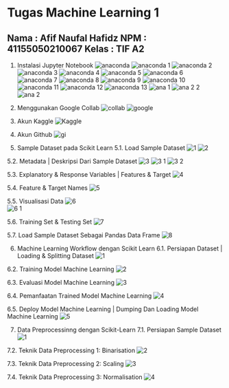# Tugas Machine Learning 1
Nama		: Afif Naufal Hafidz
NPM		: 41155050210067
Kelas		: TIF A2
---
1.	Instalasi Jupyter Notebook
![anaconda](https://github.com/user-attachments/assets/199b4fa0-3000-46e8-abaa-2d553d012afb)
![anaconda 1](https://github.com/user-attachments/assets/97123802-4f10-435c-b26e-c5da16a7043c)
![anaconda 2](https://github.com/user-attachments/assets/0d517184-2875-424e-852d-a360cd5ac69f)
![anaconda 3](https://github.com/user-attachments/assets/7e0c98b8-1cb7-4754-9450-546da8a45e4f)
![anaconda 4](https://github.com/user-attachments/assets/25f20a8a-a578-43b6-bff2-b3e95b59980a)
![anaconda 5](https://github.com/user-attachments/assets/72fd94be-482c-4f03-804b-84b056442b3e)
![anaconda 6](https://github.com/user-attachments/assets/84b9870a-a3f6-4cfb-9a75-78fb74598d4a)
![anaconda 7](https://github.com/user-attachments/assets/3210e8a4-e700-4544-badb-8bcfa3eec7de)
![anaconda 8](https://github.com/user-attachments/assets/ada46310-04d8-4b01-9403-d52f2da3bda0)
![anaconda 9](https://github.com/user-attachments/assets/340c5ff5-02fd-4ab4-855c-98e449fd78b8)
![anaconda 10](https://github.com/user-attachments/assets/9c854726-ad7a-42b9-b3e3-13d6d984aeb0)
![anaconda 11](https://github.com/user-attachments/assets/f5e7afa9-958e-40bc-8c19-ef6becfa291c)
![anaconda 12](https://github.com/user-attachments/assets/162c1c50-d7f8-4b28-bb82-f4aa54c1bc58)
![anaconda 13](https://github.com/user-attachments/assets/4b616a81-0830-4623-ba7a-658348bb92c3)
![ana 1](https://github.com/user-attachments/assets/142cfe16-6dc2-42a1-a7ba-7f098bd4df54)
![ana 2 2](https://github.com/user-attachments/assets/12e843c4-1721-4d7d-b1aa-55e8e36c8ef5)
![ana 2](https://github.com/user-attachments/assets/6a2f80e8-d464-41d6-b25a-e1afa8b20d33)

3.	Menggunakan Google Collab
![collab](https://github.com/user-attachments/assets/ebdaa4e4-7b23-4749-82de-f3a07806a310)
![google](https://github.com/user-attachments/assets/ee23fe03-d349-43fc-a2ad-bade16b6a877)
4.	Akun Kaggle
![Kaggle](https://github.com/user-attachments/assets/a84df2e9-64a9-4b73-bc3a-58837abb67a3)
5.	Akun Github
![gi](https://github.com/user-attachments/assets/df6d9f8f-4596-4fd9-973e-be86071cba08)  
6.	Sample Dataset pada Scikit Learn
5.1.	 Load Sample Dataset
![1](https://github.com/user-attachments/assets/f9eeb6b6-df96-4c8f-8679-b96406e88058)
![2](https://github.com/user-attachments/assets/23821ee1-ef1e-4428-ba9a-364f7f3e5076)

5.2.	 Metadata | Deskripsi Dari Sample Dataset
![3](https://github.com/user-attachments/assets/b2457e6c-b967-4ef7-afde-362634910702)
![3 1](https://github.com/user-attachments/assets/0956b900-3ada-427e-b281-ca6011f8548d)
![3 2](https://github.com/user-attachments/assets/b4fd21c6-45c4-44fe-a9d9-c4a97d832cd9)
 
  
5.3.	 Explanatory & Response Variables | Features & Target
![4](https://github.com/user-attachments/assets/0ff2d061-30fd-486e-9c8c-934f0171db33) 

5.4.	 Feature & Target Names
![5](https://github.com/user-attachments/assets/7696be37-6430-4c8e-85f6-399e53824eaf) 

5.5.	 Visualisasi Data
![6](https://github.com/user-attachments/assets/981b1747-c5f2-49fa-a1c0-b41517dbe178)\
![6 1](https://github.com/user-attachments/assets/24a1de52-c3c9-4401-9ccb-1a1d9e4875ea)
 
5.6.	 Training Set & Testing Set
![7](https://github.com/user-attachments/assets/e134179c-f2ca-4540-93ee-2dbc447de88f)

5.7.	 Load Sample Dataset Sebagai Pandas Data Frame
![8](https://github.com/user-attachments/assets/2461892c-7fec-47ab-bbdc-38d7469e430d)
 
6.	Machine Learning Workflow dengan Scikit Learn
6.1.	 Persiapan Dataset | Loading & Splitting Dataset
![1](https://github.com/user-attachments/assets/6c609520-cdcb-44cc-8fd9-76cf6a87b6a7)

6.2.	 Training Model Machine Learning
![2](https://github.com/user-attachments/assets/950427cf-f3d3-4056-a39b-1aa2aa304543)
 
6.3.	 Evaluasi Model Machine Learning
![3](https://github.com/user-attachments/assets/06ab5ad1-c335-4d79-aa53-a92ef711167c)
  
6.4.	 Pemanfaatan Trained Model Machine Learning
![4](https://github.com/user-attachments/assets/726fa043-97a9-4788-8ae7-bacf7e34ef0e)
 
6.5.	 Deploy Model Machine Learning | Dumping Dan Loading Model Machine Learning
![5](https://github.com/user-attachments/assets/90336515-c98e-4f80-89cf-1a21f9d1a12c)
 
7.	Data Preprocessinng dengan Scikit-Learn
7.1.	 Persiapan Sample Dataset
![1](https://github.com/user-attachments/assets/edb04965-c525-4ed3-950d-516578803ec9)
 
7.2.	 Teknik Data Preprocessing 1: Binarisation
![2](https://github.com/user-attachments/assets/e1ba14da-a4af-40e7-8c14-78b71cf1d5aa)

7.3.	 Teknik Data Preprocessing 2: Scaling
![3](https://github.com/user-attachments/assets/ff13d1d8-65e8-4b77-95fe-8f178a0aef6a)

7.4.	 Teknik Data Preprocessing 3: Normalisation
![4](https://github.com/user-attachments/assets/e9bd60b5-0317-4aba-97b4-2ac3475bf249) 
